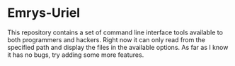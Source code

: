 # Emrys-Uriel
This repository contains a set of command line interface tools available to both programmers and hackers.
Right now it can only read from the specified path and display the files in the available options.
As far as I know it has no bugs, try adding some more features.

